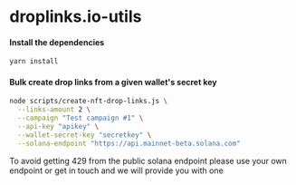 # droplinks.io-utils

#### Install the dependencies
```bash
yarn install
```

#### Bulk create drop links from a given wallet's secret key
```bash
node scripts/create-nft-drop-links.js \
  --links-amount 2 \
  --campaign "Test campaign #1" \
  --api-key "apikey" \
  --wallet-secret-key "secretkey" \
  --solana-endpoint "https://api.mainnet-beta.solana.com"
```

To avoid getting 429 from the public solana endpoint please use your own endpoint or get in touch and we will provide you with one
